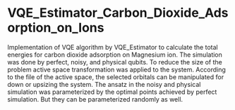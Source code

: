 # VQE_Estimator_Carbon_Dioxide_Adsorption_on_Ions
Implementation of VQE algorithm by VQE_Estimator to calculate the total energies for carbon dioxide adsorption on Magnesium ion. 
The simulation was done by perfect, noisy, and physical qubits. To reduce the size of the problem active space transformation was applied to the system. According to the file of the active space, the selected orbitals can be manipulated for down or upsizing the system. The ansatz in the noisy and physical simulation was parameterized by the optimal points achieved by perfect simulation. But they can be parameterized randomly as well.
